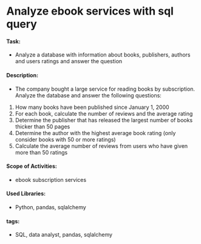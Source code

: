 # Analyze ebook services with sql query


#### Task:
- Analyze a database with information about books, publishers, authors and users ratings and answer the question

#### Description:
- The company bought a large service for reading books by subscription. Analyze the database and answer the following questions:
1. How many books have been published since January 1, 2000
2. For each book, calculate the number of reviews and the average rating
3. Determine the publisher that has released the largest number of books thicker than 50 pages
4. Determine the author with the highest average book rating (only consider books with 50 or more ratings)
5. Calculate the average number of reviews from users who have given more than 50 ratings

#### Scope of Activities: 
- ebook subscription services

#### Used Libraries:
- Python, pandas,  sqlalchemy

#### tags:
-  SQL, data analyst, pandas, sqlalchemy

